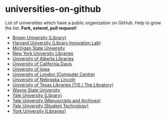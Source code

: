 universities-on-github
======================

List of universities which have a public organization on GitHub.
Help to grow the list.  **Fork, extend, pull request!**

* [Brown University (Library)](https://github.com/Brown-University-Library)
* [Harvard University (Library Innovation Lab)](https://github.com/harvard-lil)
* [Michigan State University](https://github.com/organizations/Michigan-State-University)
* [New York University Libraries](https://github.com/NYULibraries)
* [University of Alberta Libraries](https://github.com/ualbertalib)
* [University of California Davis](https://github.com/ucdavis)
* [University of Iowa](https://github.com/uiowa)
* [University of London (Computer Centre)](https://github.com/ULCC)
* [University of Nebraska Lincoln](https://github.com/unl)
* [University of Texas Libraries (TIS / The Libratory)](https://github.com/TheLibratory)
* [Wayne State University](https://github.com/waynestate)
* [Yale University (Library)](https://github.com/yalelibrary)
* [Yale University (Manuscripts and Archives)](https://github.com/yalemssa)
* [Yale University (Student Technology)](https://github.com/YaleSTC)
* [York University (Libraries)](https://github.com/yorkulibraries)
